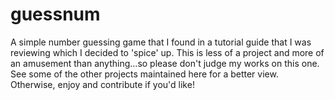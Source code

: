 guessnum
========

A simple number guessing game that I found in a tutorial guide that I was reviewing which I decided to 'spice' up. This is less of a project and more of an amusement than anything...so please don't judge my works on this one. See some of the other projects maintained here for a better view. Otherwise, enjoy and contribute if you'd like!